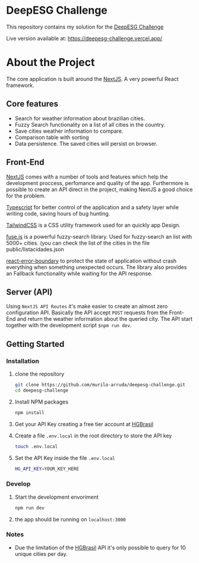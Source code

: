 # DeepESG Challenge

This repository contains my solution for the [DeepESG Challenge](https://github.com/deepesg/desafio-frontend)

Live version available at: https://deepesg-challenge.vercel.app/

# About the Project

The core application is built around the [NextJS](https://nextjs.org/). A very powerful React framework.

## Core features

- Search for weather information about brazilian cities.
- Fuzzy Search functionality on a list of all cities in the country.
- Save cities weather information to compare.
- Comparison table with sorting
- Data persistence. The saved cities will persist on browser.

## Front-End

[NextJS](https://nextjs.org/) comes with a number of tools and features which help the development proccess, perfomance and quality of the app. Furthermore is possible to create an API direct in the project, making NextJS a good choice for the problem.

[Typescript](https://www.typescriptlang.org/) for better control of the application and a safety layer while writing code, saving hours of bug hunting.

[TailwindCSS](https://tailwindcss.com/) is a CSS utility framework used for an quickly app Design.

[fuse.js](https://fusejs.io/) is a powerful fuzzy-search library. Used for fuzzy-search an list with 5000+ cities. (you can check the list of the cities in the file public/listacidades.json

[react-error-boundary](https://github.com/bvaughn/react-error-boundary) to protect the state of application without crash everything when something unexpected occurs. The library also provides an Fallback functionality while waiting for the API response.

## Server (API)

Using `NextJS API Routes` it's make easier to create an almost zero configuration API. Basically the API accept `POST` requests from the Front-End and return the weather information about the queried city. The API start together with the development script `$npm run dev`.

## Getting Started

### Installation

1. clone the repository
   ```sh
   git clone https://github.com/murilo-arruda/deepesg-challenge.git
   cd deepesg-challenge
   ```
2. Install NPM packages

   ```sh
   npm install
   ```

3. Get your API Key creating a free tier account at [HGBrasil](https://console.hgbrasil.com/)

4. Create a file `.env.local` in the root directory to store the API key

   ```sh
   touch .env.local
   ```

5. Set the API Key inside the file `.env.local`
   ```sh
   HG_API_KEY=YOUR_KEY_HERE
   ```

### Develop

1. Start the development envoriment
   ```sh
   npm run dev
   ```
2. the app should be running on `localhost:3000`

### Notes

- Due the limitation of the [HGBrasil](https://console.hgbrasil.com/) API it's only possible to query for 10 unique cities per day.
